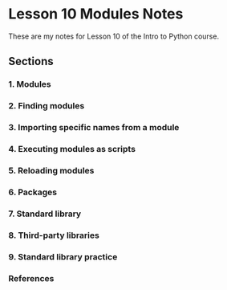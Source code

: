 # Lesson 10 Modules Notes

These are my notes for Lesson 10 of the Intro to Python course.

## Sections

### 1. Modules

### 2. Finding modules

### 3. Importing specific names from a module

### 4. Executing modules as scripts

### 5. Reloading modules

### 6. Packages

### 7. Standard library

### 8. Third-party libraries

### 9. Standard library practice

### References
